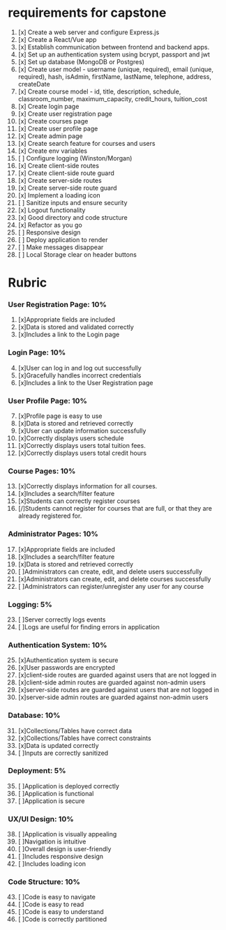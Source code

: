 # requirements for capstone

1. [x] Create a web server and configure Express.js
2. [x] Create a React/Vue app
3. [x] Establish communication between frontend and backend apps.
4. [x] Set up an authentication system using bcrypt, passport and jwt
5. [x] Set up database (MongoDB or Postgres)
6. [x] Create user model - username (unique, required), email (unique, required), hash, isAdmin, firstName, lastName, telephone, address, createDate
7. [x] Create course model - id, title, description, schedule, classroom_number, maximum_capacity, credit_hours, tuition_cost
8. [x] Create login page
9. [x] Create user registration page
10. [x] Create courses page
11. [x] Create user profile page
12. [x] Create admin page
13. [x] Create search feature for courses and users
14. [x] Create env variables
15. [ ] Configure logging (Winston/Morgan)
16. [x] Create client-side routes
17. [x] Create client-side route guard
18. [x] Create server-side routes
19. [x] Create server-side route guard
20. [x] Implement a loading icon
21. [ ] Sanitize inputs and ensure security
22. [x] Logout functionality
23. [x] Good directory and code structure
24. [x] Refactor as you go
25. [ ] Responsive design
26. [ ] Deploy application to render
27. [ ] Make messages disappear
28. [ ] Local Storage clear on header buttons

# Rubric

### User Registration Page: 10%

1. [x]Appropriate fields are included
2. [x]Data is stored and validated correctly
3. [x]Includes a link to the Login page

### Login Page: 10%

4. [x]User can log in and log out successfully
5. [x]Gracefully handles incorrect credentials
6. [x]Includes a link to the User Registration page

### User Profile Page: 10%

7. [x]Profile page is easy to use
8. [x]Data is stored and retrieved correctly
9. [x]User can update information successfully
10. [x]Correctly displays users schedule
11. [x]Correctly displays users total tuition fees.
12. [x]Correctly displays users total credit hours

### Course Pages: 10%

13. [x]Correctly displays information for all courses.
14. [x]Includes a search/filter feature
15. [x]Students can correctly register courses
16. [/]Students cannot register for courses that are full, or that they are already registered for.

### Administrator Pages: 10%

17. [x]Appropriate fields are included
18. [x]Includes a search/filter feature
19. [x]Data is stored and retrieved correctly
20. [ ]Administrators can create, edit, and delete users successfully
21. [x]Administrators can create, edit, and delete courses successfully
22. [ ]Administrators can register/unregister any user for any course

### Logging: 5%

23. [ ]Server correctly logs events
24. [ ]Logs are useful for finding errors in application

### Authentication System: 10%

25. [x]Authentication system is secure
26. [x]User passwords are encrypted
27. [x]client-side routes are guarded against users that are not logged in
28. [x]client-side admin routes are guarded against non-admin users
29. [x]server-side routes are guarded against users that are not logged in
30. [x]server-side admin routes are guarded against non-admin users

### Database: 10%

31. [x]Collections/Tables have correct data
32. [x]Collections/Tables have correct constraints
33. [x]Data is updated correctly
34. [ ]Inputs are correctly sanitized

### Deployment: 5%

35. [ ]Application is deployed correctly
36. [ ]Application is functional
37. [ ]Application is secure

### UX/UI Design: 10%

38. [ ]Application is visually appealing
39. [ ]Navigation is intuitive
40. [ ]Overall design is user-friendly
41. [ ]Includes responsive design
42. [ ]Includes loading icon

### Code Structure: 10%

43. [ ]Code is easy to navigate
44. [ ]Code is easy to read
45. [ ]Code is easy to understand
46. [ ]Code is correctly partitioned
